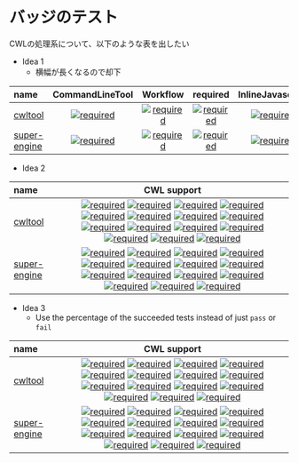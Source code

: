 # バッジのテスト

CWLの処理系について、以下のような表を出したい

- Idea 1
  - 横幅が長くなるので却下

|name|CommandLineTool| Workflow|required| InlineJavascript | SchemaDef | Docker | Software | InitialWorkDir | EnvVar | ShellCommand | Resource | SubworkflowFeature | ScatterFeature | MultipleInputFeature | StepInputExpression|
|:---|:---:|:---:|:---:|:---: | :---: | :---: | :---: | :---: | :---: | :---: | :---: | :---: | :---: | :---: | :---: |
|[cwltool]() | [![required](https://flat.badgen.net/badge/commandlinetool/pass/green)](http://google.com) | [![required](https://flat.badgen.net/badge/workflow/pass/green)](http://google.com)|[![required](https://flat.badgen.net/badge/required/pass/green)](http://google.com) | [![required](https://flat.badgen.net/badge/js/pass/green)](http://google.com) | [![required](https://flat.badgen.net/badge/schema-def/pass/green)](http://google.com) | [![required](https://flat.badgen.net/badge/docker/pass/green)](http://google.com) | [![required](https://flat.badgen.net/badge/software/pass/green)](http://google.com) | [![required](https://flat.badgen.net/badge/work-dir/pass/green)](http://google.com) | [![required](https://flat.badgen.net/badge/env-var/pass/green)](http://google.com) | [![required](https://flat.badgen.net/badge/shell/pass/green)](http://google.com) | [![required](https://flat.badgen.net/badge/resource/pass/green)](http://google.com) | [![required](https://flat.badgen.net/badge/subworkflow/pass/green)](http://google.com) | [![required](https://flat.badgen.net/badge/scatter/pass/green)](http://google.com) | [![required](https://flat.badgen.net/badge/multi-input/pass/green)](http://google.com) | [![required](https://flat.badgen.net/badge/step-input/pass/green)](http://google.com) |
|[super-engine]() | [![required](https://flat.badgen.net/badge/commandlinetool/pass/green)](http://google.com) | [![required](https://flat.badgen.net/badge/workflow/fail/red)](http://google.com)|[![required](https://flat.badgen.net/badge/required/pass/green)](http://google.com) | [![required](https://flat.badgen.net/badge/js/pass/green)](http://google.com) | [![required](https://flat.badgen.net/badge/schema-def/fail/red)](http://google.com) | [![required](https://flat.badgen.net/badge/docker/pass/green)](http://google.com) | [![required](https://flat.badgen.net/badge/software/pass/green)](http://google.com) | [![required](https://flat.badgen.net/badge/work-dir/pass/green)](http://google.com) | [![required](https://flat.badgen.net/badge/env-var/pass/green)](http://google.com) | [![required](https://flat.badgen.net/badge/shell/fail/red)](http://google.com) | [![required](https://flat.badgen.net/badge/resource/pass/green)](http://google.com) | [![required](https://flat.badgen.net/badge/subworkflow/pass/green)](http://google.com) | [![required](https://flat.badgen.net/badge/scatter/pass/green)](http://google.com) | [![required](https://flat.badgen.net/badge/multi-input/pass/green)](http://google.com) | [![required](https://flat.badgen.net/badge/step-input/pass/green)](http://google.com) |



- Idea 2

|name|CWL support|
|:---|:---: |
|[cwltool]() | [![required](https://flat.badgen.net/badge/commandlinetool/pass/green)](http://google.com) [![required](https://flat.badgen.net/badge/workflow/pass/green)](http://google.com) [![required](https://flat.badgen.net/badge/required/pass/green)](http://google.com)  [![required](https://flat.badgen.net/badge/js/pass/green)](http://google.com)  [![required](https://flat.badgen.net/badge/schema-def/pass/green)](http://google.com)  [![required](https://flat.badgen.net/badge/docker/pass/green)](http://google.com)  [![required](https://flat.badgen.net/badge/software/pass/green)](http://google.com)  [![required](https://flat.badgen.net/badge/work-dir/pass/green)](http://google.com)  [![required](https://flat.badgen.net/badge/env-var/pass/green)](http://google.com)  [![required](https://flat.badgen.net/badge/shell/pass/green)](http://google.com)  [![required](https://flat.badgen.net/badge/resource/pass/green)](http://google.com)  [![required](https://flat.badgen.net/badge/subworkflow/pass/green)](http://google.com)  [![required](https://flat.badgen.net/badge/scatter/pass/green)](http://google.com)  [![required](https://flat.badgen.net/badge/multi-input/pass/green)](http://google.com)  [![required](https://flat.badgen.net/badge/step-input/pass/green)](http://google.com) |
|[super-engine]() | [![required](https://flat.badgen.net/badge/commandlinetool/pass/green)](http://google.com)  [![required](https://flat.badgen.net/badge/workflow/fail/red)](http://google.com) [![required](https://flat.badgen.net/badge/required/pass/green)](http://google.com)  [![required](https://flat.badgen.net/badge/js/pass/green)](http://google.com)  [![required](https://flat.badgen.net/badge/schema-def/fail/red)](http://google.com)  [![required](https://flat.badgen.net/badge/docker/pass/green)](http://google.com)  [![required](https://flat.badgen.net/badge/software/pass/green)](http://google.com)  [![required](https://flat.badgen.net/badge/work-dir/pass/green)](http://google.com)  [![required](https://flat.badgen.net/badge/env-var/pass/green)](http://google.com)  [![required](https://flat.badgen.net/badge/shell/fail/red)](http://google.com)  [![required](https://flat.badgen.net/badge/resource/pass/green)](http://google.com)  [![required](https://flat.badgen.net/badge/subworkflow/pass/green)](http://google.com)  [![required](https://flat.badgen.net/badge/scatter/pass/green)](http://google.com)  [![required](https://flat.badgen.net/badge/multi-input/pass/green)](http://google.com)  [![required](https://flat.badgen.net/badge/step-input/pass/green)](http://google.com) |


- Idea 3
  - Use the percentage of the succeeded tests instead of just `pass` or `fail`

|name|CWL support|
|:---|:---: |
|[cwltool]() | [![required](https://flat.badgen.net/badge/commandlinetool/100%25/green)](http://google.com) [![required](https://flat.badgen.net/badge/workflow/100%25/green)](http://google.com) [![required](https://flat.badgen.net/badge/required/100%25/green)](http://google.com)  [![required](https://flat.badgen.net/badge/js/j00%25/green)](http://google.com)  [![required](https://flat.badgen.net/badge/schema-def/100%25/green)](http://google.com)  [![required](https://flat.badgen.net/badge/docker/100%25/green)](http://google.com)  [![required](https://flat.badgen.net/badge/software/100%25/green)](http://google.com)  [![required](https://flat.badgen.net/badge/work-dir/100%25/green)](http://google.com)  [![required](https://flat.badgen.net/badge/env-var/100%25/green)](http://google.com)  [![required](https://flat.badgen.net/badge/shell/100%25/green)](http://google.com)  [![required](https://flat.badgen.net/badge/resource/100%25/green)](http://google.com)  [![required](https://flat.badgen.net/badge/subworkflow/100%25/green)](http://google.com)  [![required](https://flat.badgen.net/badge/scatter/100%25/green)](http://google.com)  [![required](https://flat.badgen.net/badge/multi-input/100%25/green)](http://google.com)  [![required](https://flat.badgen.net/badge/step-input/100%25/green)](http://google.com) |
|[super-engine]() | [![required](https://flat.badgen.net/badge/commandlinetool/100%25/green)](http://google.com)  [![required](https://flat.badgen.net/badge/workflow/50%25/red)](http://google.com) [![required](https://flat.badgen.net/badge/required/100%25/green)](http://google.com)  [![required](https://flat.badgen.net/badge/js/100%25/green)](http://google.com)  [![required](https://flat.badgen.net/badge/schema-def/33%25/red)](http://google.com)  [![required](https://flat.badgen.net/badge/docker/100%25/green)](http://google.com)  [![required](https://flat.badgen.net/badge/software/100%25/green)](http://google.com)  [![required](https://flat.badgen.net/badge/work-dir/100%25/green)](http://google.com)  [![required](https://flat.badgen.net/badge/env-var/100%25/green)](http://google.com)  [![required](https://flat.badgen.net/badge/shell/78%25/red)](http://google.com)  [![required](https://flat.badgen.net/badge/resource/100%25/green)](http://google.com)  [![required](https://flat.badgen.net/badge/subworkflow/100%25/green)](http://google.com)  [![required](https://flat.badgen.net/badge/scatter/100%25/green)](http://google.com)  [![required](https://flat.badgen.net/badge/multi-input/100%25/green)](http://google.com)  [![required](https://flat.badgen.net/badge/step-input/100%25/green)](http://google.com) |

